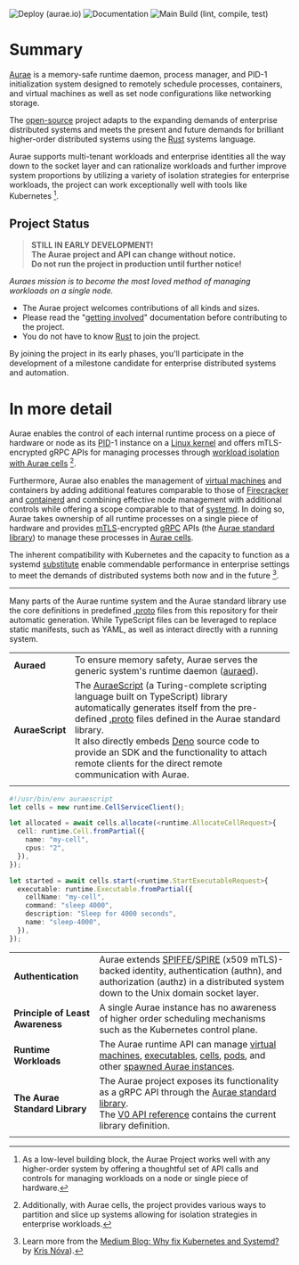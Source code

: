 <!-- THE DOCUMENT -->

![Deploy (aurae.io)] ![Documentation] ![Main Build (lint, compile, test)]

# Summary

[Aurae] is a memory-safe runtime daemon, process manager, and PID-1 initialization
system designed to remotely schedule processes, containers, and virtual machines
as well as set node configurations like networking storage.


The [open-source] project adapts to the expanding demands of enterprise
distributed systems and meets the present and future demands for brilliant
higher-order distributed systems using the [Rust] systems language.

Aurae supports multi-tenant workloads and enterprise identities all the way down
to the socket layer and can rationalize workloads and further improve system
proportions by utilizing a variety of isolation strategies for enterprise
workloads, the project can work exceptionally well with tools like Kubernetes [^compare].

## Project Status

> **STILL IN EARLY DEVELOPMENT!**<br>
> **The Aurae project and API can change without notice.**<br> 
> **Do not run the project in production until further notice!**
> <br>

_Auraes mission is to become the most loved method of managing workloads on a_
_single node._

- The Aurae project welcomes contributions of all kinds and sizes.
- Please read the "[getting involved]" documentation before contributing to the
  project.
- You do not have to know [Rust] to join the project.

By joining the project in its early phases, you'll participate in the
development of a milestone candidate for enterprise distributed systems and
automation.

# **In more detail**

Aurae enables the control of each internal runtime process on a piece of
hardware or node as its [PID]-1 instance on a [Linux kernel] and offers
mTLS-encrypted gRPC APIs for managing processes through
[workload isolation with Aurae cells] [^cells].

Furthermore, Aurae also enables the management of [virtual machines] and
containers by adding additional features comparable to those of [Firecracker]
and [containerd] and combining effective node management with additional
controls while offering a scope comparable to that of [systemd]. In doing so,
Aurae takes ownership of all runtime processes on a single piece of hardware and
provides [mTLS]-encrypted [gRPC] APIs (the [Aurae standard library]) to manage
these processes in [Aurae cells].

The inherent compatibility with Kubernetes and the capacity to function as a
systemd [substitute](#project-status) enable commendable performance in
enterprise settings to meet the demands of distributed systems both now and in
the future [^medium].

---

Many parts of the Aurae runtime system and the Aurae standard library use the
core definitions in predefined [.proto] files from this repository for their
automatic generation. While TypeScript files can be leveraged to replace static
manifests, such as YAML, as well as interact directly with a running system.

|   |   |
|:--|:--|
| **Auraed** | To ensure memory safety, Aurae serves the generic system's runtime daemon ([auraed]). |
| **AuraeScript** | The [AuraeScript] (a Turing-complete scripting language built on TypeScript) library automatically generates itself from the pre-defined [.proto] files defined in the Aurae standard library.<br>It also directly embeds [Deno] source code to provide an SDK and the functionality to attach remote clients for the direct remote communication with Aurae.|
|||

```typescript
#!/usr/bin/env auraescript
let cells = new runtime.CellServiceClient();

let allocated = await cells.allocate(<runtime.AllocateCellRequest>{
  cell: runtime.Cell.fromPartial({
    name: "my-cell",
    cpus: "2",
  }),
});

let started = await cells.start(<runtime.StartExecutableRequest>{
  executable: runtime.Executable.fromPartial({
    cellName: "my-cell",
    command: "sleep 4000",
    description: "Sleep for 4000 seconds",
    name: "sleep-4000",
  }),
});
```

|   |   |
|:--|:--|
| **Authentication** | Aurae extends [SPIFFE]/[SPIRE] (x509 mTLS)-backed identity, authentication (authn), and authorization (authz) in a distributed system down to the Unix domain socket layer. |
| **Principle of Least Awareness** | A single Aurae instance has no awareness of higher order scheduling mechanisms such as the Kubernetes control plane. |
| **Runtime Workloads** | The Aurae runtime API can manage [virtual machines], [executables], [cells], [pods], and other [spawned Aurae instances]. |
| **The Aurae Standard Library** | The Aurae project exposes its functionality as a gRPC API through the [Aurae standard library].<br>The [V0 API reference] contains the current library definition. |
|||

<!-- All the links!! -->
<!-- +Footnotes -->

[^cells]:
    Additionally, with Aurae cells, the project provides various ways to partition
    and slice up systems allowing for isolation strategies in enterprise workloads.

[^compare]:
    As a low-level building block, the Aurae Project works well with any
    higher-order system by offering a thoughtful set of API calls and controls for
    managing workloads on a node or single piece of hardware.

[^medium]:
    Learn more from the [Medium Blog: Why fix Kubernetes and Systemd?] by
    [Kris Nóva]).

<!-- +Status Badges -->

[deploy (aurae.io)]: https://github.com/aurae-runtime/aurae/actions/workflows/091-deploy-website-documentation-ubuntu-make-docs.yml/badge.svg?branch=main "https://github.com/aurae-runtime/aurae/actions/workflows/091-deploy-website-documentation-ubuntu-make-docs.yml"
[documentation]: https://github.com/aurae-runtime/aurae/actions/workflows/036-check-website-documentation-aurae-builder-make-check-docs.yml/badge.svg "https://github.com/aurae-runtime/aurae/actions/workflows/036-check-website-documentation-aurae-builder-make-check-docs.yml"
[main build (lint, compile, test)]: https://github.com/aurae-runtime/aurae/actions/workflows/001-cargo-install-ubuntu-make-build.yml/badge.svg?branch=main "https://github.com/aurae-runtime/aurae/actions/workflows/001-cargo-install-ubuntu-make-build.yml"

<!-- +aurae.io/ -->

[aurae cells]: https://aurae.io/blog/24-10-2022-aurae-cells/ "Learn more about Aurae cells"
[aurae standard library]: https://aurae.io/stdlib/ "Learn more about Auraes standard library"
[aurae]: https://aurae.io/ "Visit aurae.io"
[cells]: https://aurae.io/stdlib/v0/#cell "Processes running in a shared cgroup namespace"
[executables]: https://aurae.io/stdlib/v0/#executable "Basic runtime processes"
[getting involved]: https://aurae.io/community/#getting-involved "Participate and contribute!"
[pods]: https://aurae.io/stdlib/v0/#pod "Cells running in spawned instances"
[spawned aurae instances]: https://aurae.io/stdlib/v0/#instance "Short lived nested virtual instances of Aurae"
[v0 api reference]: https://aurae.io/stdlib/v0/ "Learn more about the current Aurae library definitions"
[virtual machines]: https://aurae.io/stdlib/v0/#virtualmachine "Long-lived arbitrary virtual machines"
[workload isolation with aurae cells]: https://aurae.io/blog/2022-10-24-aurae-cells/#IntroducingAuraeCells "Aurae Blog: 2022-10-24"

<!-- +Wiki -->

[grpc]: https://en.wikipedia.org/wiki/GRPC "Read about gRPC"
[mtls]: https://en.wikipedia.org/wiki/Mutual_authentication#mTLS "Read about mTLS"
[pid]: https://en.wikipedia.org/wiki/Process_identifier "Read about PID"

<!-- +Github -->

[auraed]: https://github.com/aurae-runtime/auraed "Check out the Aurae runtime deamon on Github 🌟"
[auraescript]: https://github.com/aurae-runtime/aurae/tree/main/auraescript "Check out the Auraescript on Github 🌟"
[containerd]: https://github.com/containerd/containerd "Read about containerd on GH"
[firecracker]: https://github.com/firecracker-microvm/firecracker "Read about firecracker on Github"
[kris nóva]: https://github.com/krisnova "Check out Kris Nóva on Github 🌟"
[open-source]: https://github.com/aurae-runtime/aurae/blob/main/LICENSE "Apache License 2.0"
[spiffe]: https://github.com/spiffe "Read about SPIFFE"
[spire]: https://github.com/spiffe/spire "Read about SPIRE"

<!-- +External links -->

[.proto]: https://protobuf.dev/ "Read more about Protocol Buffers"
[deno]: https://deno.land "Read more about Deno"
[linux kernel]: https://git.kernel.org/ "Learn about the Linux kernels"
[medium blog: why fix kubernetes and systemd?]: https://medium.com/@kris-nova/why-fix-kubernetes-and-systemd-782840e50104 "Learn more about the possibilies of Aurae"
[rust]: https://www.rust-lang.org/ "Read and learn more about the Rust language"
[systemd]: https://www.freedesktop.org/wiki/Software/systemd/ "Read about Systemd"
[yaml]: https://yaml.org/ "Read more about YAML"
